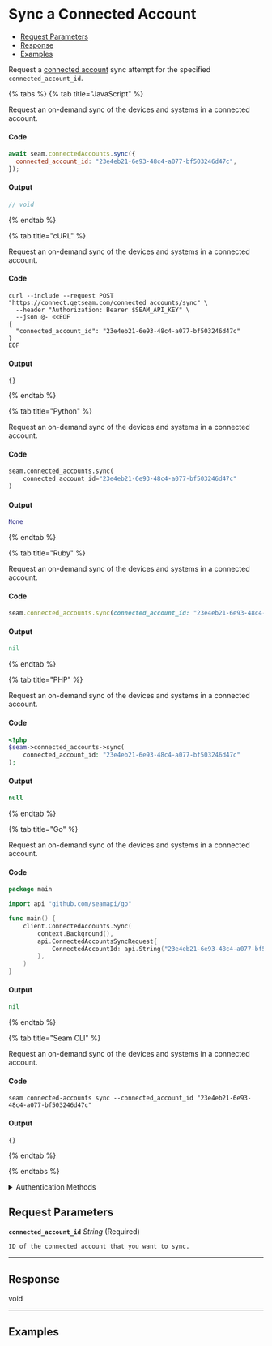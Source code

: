 # Sync a Connected Account

- [Request Parameters](./#request-parameters)
- [Response](./#response)
- [Examples](./#examples)

Request a [connected account](../../core-concepts/connected-accounts/README.md) sync attempt for the specified `connected_account_id`.


{% tabs %}
{% tab title="JavaScript" %}

Request an on-demand sync of the devices and systems in a connected account.

#### Code

```javascript
await seam.connectedAccounts.sync({
  connected_account_id: "23e4eb21-6e93-48c4-a077-bf503246d47c",
});
```

#### Output

```javascript
// void
```
{% endtab %}

{% tab title="cURL" %}

Request an on-demand sync of the devices and systems in a connected account.

#### Code

```curl
curl --include --request POST "https://connect.getseam.com/connected_accounts/sync" \
  --header "Authorization: Bearer $SEAM_API_KEY" \
  --json @- <<EOF
{
  "connected_account_id": "23e4eb21-6e93-48c4-a077-bf503246d47c"
}
EOF
```

#### Output

```curl
{}
```
{% endtab %}

{% tab title="Python" %}

Request an on-demand sync of the devices and systems in a connected account.

#### Code

```python
seam.connected_accounts.sync(
    connected_account_id="23e4eb21-6e93-48c4-a077-bf503246d47c"
)
```

#### Output

```python
None
```
{% endtab %}

{% tab title="Ruby" %}

Request an on-demand sync of the devices and systems in a connected account.

#### Code

```ruby
seam.connected_accounts.sync(connected_account_id: "23e4eb21-6e93-48c4-a077-bf503246d47c")
```

#### Output

```ruby
nil
```
{% endtab %}

{% tab title="PHP" %}

Request an on-demand sync of the devices and systems in a connected account.

#### Code

```php
<?php
$seam->connected_accounts->sync(
    connected_account_id: "23e4eb21-6e93-48c4-a077-bf503246d47c"
);
```

#### Output

```php
null
```
{% endtab %}

{% tab title="Go" %}

Request an on-demand sync of the devices and systems in a connected account.

#### Code

```go
package main

import api "github.com/seamapi/go"

func main() {
	client.ConnectedAccounts.Sync(
		context.Background(),
		api.ConnectedAccountsSyncRequest{
			ConnectedAccountId: api.String("23e4eb21-6e93-48c4-a077-bf503246d47c"),
		},
	)
}
```

#### Output

```go
nil
```
{% endtab %}

{% tab title="Seam CLI" %}

Request an on-demand sync of the devices and systems in a connected account.

#### Code

```seam_cli
seam connected-accounts sync --connected_account_id "23e4eb21-6e93-48c4-a077-bf503246d47c"
```

#### Output

```seam_cli
{}
```
{% endtab %}

{% endtabs %}


<details>

<summary>Authentication Methods</summary>

- API key
- Personal access token
  <br>Must also include the `seam-workspace` header in the request.

To learn more, see [Authentication](https://docs.seam.co/latest/api/authentication).
</details>

## Request Parameters

**`connected_account_id`** *String* (Required)

````
ID of the connected account that you want to sync.
````

---


## Response

void


---

## Examples

